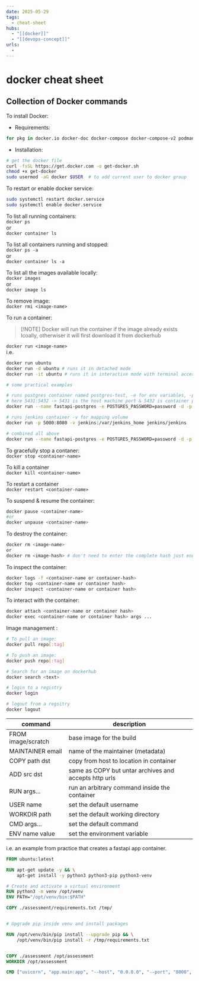 ```yaml
---
date: 2025-05-29
tags:
  - cheat-sheet
hubs:
  - "[[docker]]"
  - "[[devops-concept]]"
urls:
  -
---
```


# docker cheat sheet

## Collection of Docker commands

To install Docker:

- Requirements:

```bash
for pkg in docker.io docker-doc docker-compose docker-compose-v2 podman-docker containerd runc; do sudo apt-get remove $pkg; done
```

- Installation:

```bash
# get the docker file
curl -fsSL https://get.docker.com -o get-docker.sh
chmod +x get-docker
sudo usermod -aG docker $USER  # to add current user to docker group
```

To restart or enable docker service:

```bash
sudo systemctl restart docker.service
sudo systemctl enable docker.service
```

To list all running containers:  
`docker ps`  
or  
`docker container ls`

To list all containers running and stopped:  
`docker ps -a`  
or  
`docker container ls -a`

To list all the images available locally:  
`docker images`  
or  
`docker image ls`

To remove image:  
`docker rmi <image-name>`

To run a container:

> [!NOTE] Docker will run the container if the image already exists lcoally,
> otherwiser it will first download it from dockerhub

`docker run <image-name>`  
i.e.

```bash
docker run ubuntu
docker run -d ubuntu # runs it in detached mode
docker run -it ubuntu # runs it in interactive mode with terminal access hence - i & t

# some practical examples

# runs postgres container named postgres-test, -e for env variables, -p for port mapping
# here 5431:5432 -> 5431 is the host machine port & 5432 is container port
docker run --name fastapi-postgres -e POSTGRES_PASSWORD=password -d -p 5431:5432 postgres:alpine

# runs jenkins container -v for mapping volume
docker run -p 5000:8080 -v jenkins:/var/jenkins_home jenkins/jenkins

# combined all above
docker run --name fastapi-postgres -e POSTGRES_PASSWORD=password -d -p 5432:5432 -v fastapi-app-data:/var/lib/postgresql/data  postgres:alpine
```

To gracefully stop a contaner:  
`docker stop <container-name>`

To kill a container  
`docker kill <container-name>`

To restart a container  
`docker restart <container-name>`

To suspend & resume the container:

```bash
docker pause <container-name>
#or
docker unpause <container-name>
```

To destroy the container:

```bash
docker rm <image-name>
or
docker rm <image-hash> # don't need to enter the complete hash just enough to seperate it from others
```

To inspect the container:

```bash
docker logs -f <container-name or container-hash>
docker top <container-name or container hash>
docker inspect <container-name or container hash>
```

To interact with the container:

```bash
docker attach <container-name or container hash>
docker exec <container-name or container hash> args ...
```

Image management :

```bash
# To pull an image:
docker pull repo[:tag]

# To push an image:
docker push repo[:tag]

# Search for an image on dockerhub
docker search <text>

# login to a registry
docker login

# logout from a regsitry
docker logout


```

| command            | description                                           |
| ------------------ | ----------------------------------------------------- |
| FROM image/scratch | base image for the build                              |
| MAINTAINER email   | name of the maintainer (metadata)                     |
| COPY path dst      | copy from host to location in container               |
| ADD src dst        | same as COPY but untar archives and accepts http urls |
| RUN args...        | run an arbitrary command inside the container         |
| USER name          | set the default username                              |
| WORKDIR path       | set the default working directory                     |
| CMD args...        | set the default command                               |
| ENV name value     | set the environment variable                          |

i.e. an example from practice that creates a fastapi app container.

```Dockerfile
FROM ubuntu:latest

RUN apt-get update -y && \
    apt-get install -y python3 python3-pip python3-venv

# Create and activate a virtual environment
RUN python3 -m venv /opt/venv
ENV PATH="/opt/venv/bin:$PATH"

COPY ./assessment/requirements.txt /tmp/


# Upgrade pip inside venv and install packages

RUN /opt/venv/bin/pip install --upgrade pip && \
    /opt/venv/bin/pip install -r /tmp/requirements.txt


COPY ./assessment /opt/assessment
WORKDIR /opt/assessment

CMD ["uvicorn", "app.main:app", "--host", "0.0.0.0", "--port", "8000", "--reload"]
```
